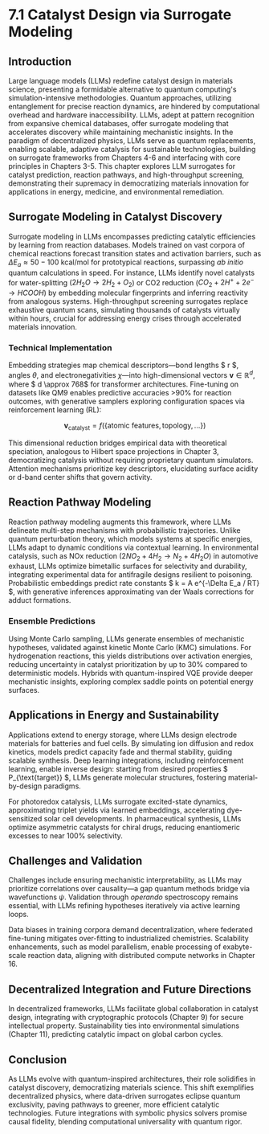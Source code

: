 # 7.1 Catalyst Design via Surrogate Modeling

## Introduction

Large language models (LLMs) redefine catalyst design in materials science, presenting a formidable alternative to quantum computing's simulation-intensive methodologies. Quantum approaches, utilizing entanglement for precise reaction dynamics, are hindered by computational overhead and hardware inaccessibility. LLMs, adept at pattern recognition from expansive chemical databases, offer surrogate modeling that accelerates discovery while maintaining mechanistic insights. In the paradigm of decentralized physics, LLMs serve as quantum replacements, enabling scalable, adaptive catalysis for sustainable technologies, building on surrogate frameworks from Chapters 4-6 and interfacing with core principles in Chapters 3-5. This chapter explores LLM surrogates for catalyst prediction, reaction pathways, and high-throughput screening, demonstrating their supremacy in democratizing materials innovation for applications in energy, medicine, and environmental remediation.

## Surrogate Modeling in Catalyst Discovery

Surrogate modeling in LLMs encompasses predicting catalytic efficiencies by learning from reaction databases. Models trained on vast corpora of chemical reactions forecast transition states and activation barriers, such as $\Delta E_a \approx 50-100$ kcal/mol for prototypical reactions, surpassing *ab initio* quantum calculations in speed. For instance, LLMs identify novel catalysts for water-splitting ($2H_2O \rightarrow 2H_2 + O_2$) or CO2 reduction ($CO_2 + 2H^+ + 2e^- \rightarrow HCOOH$) by embedding molecular fingerprints and inferring reactivity from analogous systems. High-throughput screening surrogates replace exhaustive quantum scans, simulating thousands of catalysts virtually within hours, crucial for addressing energy crises through accelerated materials innovation.

### Technical Implementation

Embedding strategies map chemical descriptors—bond lengths $ r $, angles $\theta$, and electronegativities $\chi$—into high-dimensional vectors $\mathbf{v} \in \mathbb{R}^d$, where $ d \approx 768$ for transformer architectures. Fine-tuning on datasets like QM9 enables predictive accuracies >90% for reaction outcomes, with generative samplers exploring configuration spaces via reinforcement learning (RL):

$$
\mathbf{v}_{\text{catalyst}} = f(\{\text{atomic features}, \text{topology}, \dots\})
$$

This dimensional reduction bridges empirical data with theoretical speciation, analogous to Hilbert space projections in Chapter 3, democratizing catalysis without requiring proprietary quantum simulators. Attention mechanisms prioritize key descriptors, elucidating surface acidity or d-band center shifts that govern activity.

## Reaction Pathway Modeling

Reaction pathway modeling augments this framework, where LLMs delineate multi-step mechanisms with probabilistic trajectories. Unlike quantum perturbation theory, which models systems at specific energies, LLMs adapt to dynamic conditions via contextual learning. In environmental catalysis, such as NOx reduction ($2NO_2 + 4H_2 \rightarrow N_2 + 4H_2O$) in automotive exhaust, LLMs optimize bimetallic surfaces for selectivity and durability, integrating experimental data for antifragile designs resilient to poisoning. Probabilistic embeddings predict rate constants $ k = A e^{-\Delta E_a / RT} $, with generative inferences approximating van der Waals corrections for adduct formations.

### Ensemble Predictions

Using Monte Carlo sampling, LLMs generate ensembles of mechanistic hypotheses, validated against kinetic Monte Carlo (KMC) simulations. For hydrogenation reactions, this yields distributions over activation energies, reducing uncertainty in catalyst prioritization by up to 30% compared to deterministic models. Hybrids with quantum-inspired VQE provide deeper mechanistic insights, exploring complex saddle points on potential energy surfaces.

## Applications in Energy and Sustainability

Applications extend to energy storage, where LLMs design electrode materials for batteries and fuel cells. By simulating ion diffusion and redox kinetics, models predict capacity fade and thermal stability, guiding scalable synthesis. Deep learning integrations, including reinforcement learning, enable inverse design: starting from desired properties $ P_{\text{target}} $, LLMs generate molecular structures, fostering material-by-design paradigms.

For photoredox catalysis, LLMs surrogate excited-state dynamics, approximating triplet yields via learned embeddings, accelerating dye-sensitized solar cell developments. In pharmaceutical synthesis, LLMs optimize asymmetric catalysts for chiral drugs, reducing enantiomeric excesses to near 100% selectivity.

## Challenges and Validation

Challenges include ensuring mechanistic interpretability, as LLMs may prioritize correlations over causality—a gap quantum methods bridge via wavefunctions $\psi$. Validation through *operando* spectroscopy remains essential, with LLMs refining hypotheses iteratively via active learning loops.

Data biases in training corpora demand decentralization, where federated fine-tuning mitigates over-fitting to industrialized chemistries. Scalability enhancements, such as model parallelism, enable processing of exabyte-scale reaction data, aligning with distributed compute networks in Chapter 16.

## Decentralized Integration and Future Directions

In decentralized frameworks, LLMs facilitate global collaboration in catalyst design, integrating with cryptographic protocols (Chapter 9) for secure intellectual property. Sustainability ties into environmental simulations (Chapter 11), predicting catalytic impact on global carbon cycles.

## Conclusion

As LLMs evolve with quantum-inspired architectures, their role solidifies in catalyst discovery, democratizing materials science. This shift exemplifies decentralized physics, where data-driven surrogates eclipse quantum exclusivity, paving pathways to greener, more efficient catalytic technologies. Future integrations with symbolic physics solvers promise causal fidelity, blending computational universality with quantum rigor.
